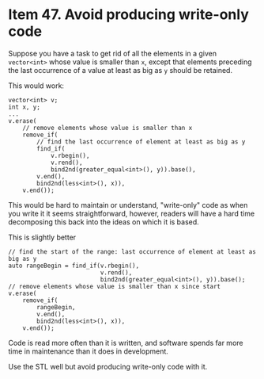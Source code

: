 # Item 47. Avoid producing write-only code

Suppose you have a task to get rid of all the elements in a given `vector<int>` whose value is smaller than `x`, except that elements preceding the last occurrence of a value at least as big as `y` should be retained.

This would work:
```
vector<int> v;
int x, y;
...
v.erase(
    // remove elements whose value is smaller than x
    remove_if(
        // find the last occurrence of element at least as big as y
        find_if(
            v.rbegin(),
            v.rend(),
            bind2nd(greater_equal<int>(), y)).base(),
        v.end(),
        bind2nd(less<int>(), x)),
    v.end());
```

This would be hard to maintain or understand, "write-only" code as when you write it it seems straightforward, however, readers will have a hard time decomposing this back into the ideas on which it is based.

This is slightly better
```
// find the start of the range: last occurrence of element at least as big as y
auto rangeBegin = find_if(v.rbegin(),
                          v.rend(),
                          bind2nd(greater_equal<int>(), y)).base();
// remove elements whose value is smaller than x since start
v.erase(
    remove_if(
        rangeBegin,
        v.end(),
        bind2nd(less<int>(), x)),
    v.end());
```

Code is read more often than it is written, and software spends far more time in maintenance than it does in development.

Use the STL well but avoid producing write-only code with it.

